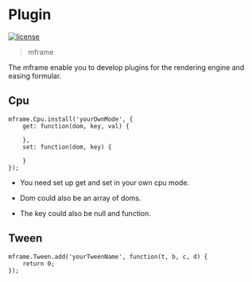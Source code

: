 # Plugin

[![license](https://img.shields.io/github/license/momentum-design/momentum-ui.svg?color=blueviolet)](https://github.com/momentum-design/momentum-ui/blob/master/charts/LICENSE)

> mframe

The mframe enable you to develop plugins for the rendering engine and easing formular.

## Cpu

```
mframe.Cpu.install('yourOwnMode', {
    get: function(dom, key, val) {

    },
    set: function(dom, key) {

    }
});
```

+ You need set up get and set in your own cpu mode.

+ Dom could also be an array of doms.

+ The key could also be null and function.

## Tween

```
mframe.Tween.add('yourTweenName', function(t, b, c, d) {
    return 0;
});
```